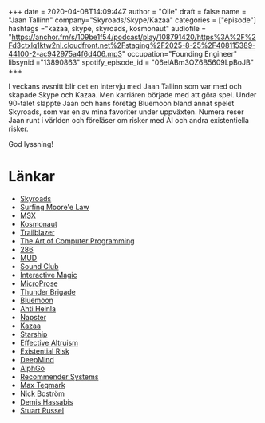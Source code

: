 +++ 
date = 2020-04-08T14:09:44Z
author = "Olle"
draft = false
name = "Jaan Tallinn"
company="Skyroads/Skype/Kazaa"
categories = ["episode"]
hashtags ="kazaa, skype, skyroads, kosmonaut"
audiofile = "https://anchor.fm/s/109be1f54/podcast/play/108791420/https%3A%2F%2Fd3ctxlq1ktw2nl.cloudfront.net%2Fstaging%2F2025-8-25%2F408115389-44100-2-ac942975a4f6d406.mp3"
occupation="Founding Engineer"
libsynid ="13890863"
spotify_episode_id = "06elABm3OZ6B5609LpBoJB"
+++ 

I veckans avsnitt blir det en intervju med Jaan Tallinn som var med och skapade Skype och Kazaa. Men karriären började med att göra spel. Under 90-talet släppte Jaan och hans företag Bluemoon bland annat spelet Skyroads, som var en av mina favoriter under uppväxten. Numera reser Jaan runt i världen och föreläser om risker med AI och andra existentiella risker. 

God lyssning!
# Länkar
* [Skyroads](https://www.youtube.com/watch?v=26y5PsEJiLA)
* [Surfing Moore'e Law](https://www.youtube.com/watch?v=BHkwRVsjsDE)
* [MSX](https://en.wikipedia.org/wiki/MSX)
* [Kosmonaut](https://www.youtube.com/watch?v=8xAhC-tU8EI)
* [Trailblazer](https://www.myabandonware.com/game/trailblazer-6gu)
* [The Art of Computer Programming](https://en.wikipedia.org/wiki/The_Art_of_Computer_Programming)
* [286](https://en.wikipedia.org/wiki/286)
* [MUD](https://en.wikipedia.org/wiki/MUD)
* [Sound Club](http://www.bluemoon.ee/history/scwin/index.html)
* [Interactive Magic](https://en.wikipedia.org/wiki/IEntertainment_Network)
* [MicroProse](https://en.wikipedia.org/wiki/MicroProse)
* [Thunder Brigade](https://www.youtube.com/watch?v=910z2ySDRig)
* [Bluemoon](http://www.bluemoon.ee)
* [Ahti Heinla](http://www.bluemoon.ee/~ahti/)
* [Napster](https://en.wikipedia.org/wiki/Napster)
* [Kazaa](https://en.wikipedia.org/wiki/Kazaa)
* [Starship](https://www.starship.xyz/)
* [Effective Altruism](https://www.effectivealtruism.org/)
* [Existential Risk](https://futureoflife.org/background/existential-risk/?cn-reloaded=1)
* [DeepMind](https://deepmind.com/)
* [AlphGo](https://deepmind.com/research/case-studies/alphago-the-story-so-far)
* [Recommender Systems](https://en.wikipedia.org/wiki/Recommender_system)
* [Max Tegmark](https://en.wikipedia.org/wiki/Max_Tegmark)
* [Nick Boström](https://en.wikipedia.org/wiki/Nick_Bostrom)
* [Demis Hassabis](https://en.m.wikipedia.org/wiki/Demis_Hassabis)
* [Stuart Russel](https://en.wikipedia.org/wiki/Stuart_J._Russell)
